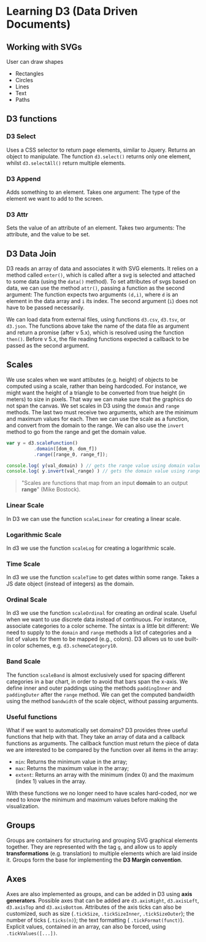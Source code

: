 # Learning D3 (Data Driven Documents)


Working with SVGs
----------------
User can draw shapes

- Rectangles
- Circles
- Lines
- Text
- Paths

D3 functions
------------

### D3 Select
Uses a CSS selector to return page elements, similar to Jquery. Returns an object to manipulate.
The function `d3.select()` returns only one element, whilst `d3.selectAll()` return multiple elements.

### D3 Append
Adds something to an element.
Takes one argument: The type of the element we want to add to the screen.

### D3 Attr
Sets the value of an attribute of an element.
Takes two arguments: The attribute, and the value to be set.


D3 Data Join
------------
D3 reads an array of data and associates it with SVG elements.
It relies on a method called `enter()`, which is called after a svg is selected and attached to some data (using the `data()` method).
To set attributes of svgs based on data, we can use the method `attr()`, passing a function as the second argument: The function expects two arguments `(d,i)`, where `d` is an element in the data array and `i` its index. The second argument (`i`) does not have to be passed necessarily.

We can load data from external files, using functions `d3.csv`, `d3.tsv`, or `d3.json`.
The functions above take the name of the data file as argument and return a promise (after v 5.x), which is resolved using the function `then()`. Before v 5.x, the file reading functions expected a callback to be passed as the second argument.


Scales
------
We use scales when we want attibutes (e.g. height) of objects to be computed using a scale, rather than being hardcoded.
For instance, we might want the height of a triangle to be converted from true height (in meters) to size in pixels.
That way we can make sure that the graphics do not span the canvas.
We set scales in D3 using the `domain` and `range` methods. The last two must receive two arguments, which are the minimum and maximum values for each.
Then we can use the scale as a function, and convert from the domain to the range. We can also use the `invert` method to go from the range and get the domain value.

```javascript
var y = d3.scaleFunction()
          .domain([dom_0, dom_f])
          .range([range_0, range_f]);

console.log( y(val_domain) ) // gets the range value using domain value val_domain (domain->range)
console.log( y.invert(val_range) ) // gets the domain value using range value val_range (range->domain)
```

> "Scales are functions that map from an input **domain** to an output **range**" (Mike Bostock).

### Linear Scale
In D3 we can use the function `scaleLinear` for creating a linear scale. 

### Logarithmic Scale
In d3 we use the function `scaleLog` for creating a logarithmic scale.

### Time Scale
In d3 we use the function `scaleTime` to get dates within some range. Takes a JS date object (instead of integers) as the domain.

### Ordinal Scale
In d3 we use the function `scaleOrdinal` for creating an ordinal scale. Useful when we want to use discrete data instead of continuous. For instance, associate categories to a color scheme. The sintax is a little bit different: We need to supply to the `domain` and `range` methods a list of categories and a list of values for them to be mapped (e.g., colors). D3 allows us to use built-in color schemes, e.g. `d3.schemeCategory10`.

### Band Scale
The function `scaleBand` is almost exclusively used for spacing different categories in a bar chart, in order to avoid that bars span the x-axis. We define inner and outer paddings using the methods `paddingInner` and `paddingOuter` after the `range` method. We can get the computed bandwidth using the method `bandwidth` of the scale object, without passing arguments.

### Useful functions
What if we want to automatically set domains?
D3 provides three useful functions that help with that. They take an array of data and a callback functions as arguments. The callback function must return the piece of data we are interested to be compared by the function over all items in the array:

* `min`: Returns the minimum value in the array;
* `max`: Returns the maximum value in the array;
* `extent`: Returns an array with the minimum (index 0) and the maximum (index 1) values in the array.

With these functions we no longer need to have scales hard-coded, nor we need to know the minimum and maximum values before making the visualization.

Groups
------
Groups are containers for structuring and grouping SVG graphical elements together. 
They are represented with the tag `g`, and allow us to apply **transformations** (e.g. translation) to multiple elements which are laid inside it.
Groups form the base for implementing the **D3 Margin convention**.


Axes
----
Axes are also implemented as groups, and can be added in D3 using **axis generators**.
Possible axes that can be added are `d3.axisRight`, `d3.axisLeft`, `d3.axisTop` and `d3.axisBottom`. 
Attributes of the axis ticks can also be customized, such as size (`.tickSize`, `.tickSizeInner`,  `.tickSizeOuter`); the number of ticks (`.ticks(n)`); the text formatting ( `.tickFormat(funct)`).
Explicit values, contained in an array, can also be forced, using `.tickValues([...])`.

